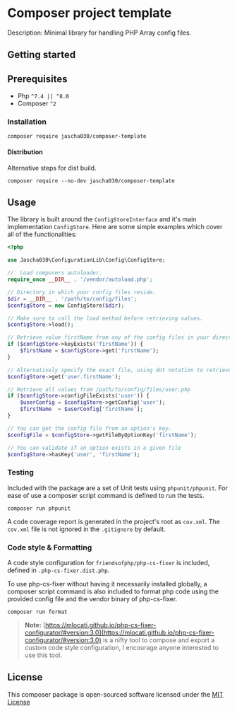 # Composer project template

Description: Minimal library for handling PHP Array config files.

## Getting started

## Prerequisites

* Php `^7.4 || ^8.0`
* Composer `^2`

### Installation

```shell
composer require jascha030/composer-template
```

#### Distribution

Alternative steps for dist build.

```shell
composer require --no-dev jascha030/composer-template
```

## Usage

The library is built around the `ConfigStoreInterface` and it's main implementation `ConfigStore`.
Here are some simple examples which cover all of the functionalities:

```php
<?php

use Jascha030\ConfigurationLib\Config\ConfigStore;

//  Load composers autoloader. 
require_once __DIR__ . '/vendor/autoload.php';

// Directory in which your config files reside.
$dir = __DIR__ . '/path/to/config/files';
$configStore = new ConfigStore($dir);

// Make sure to call the load method before retrieving values.
$configStore->load();

// Retrieve value firstName from any of the config files in your directory.
if ($configStore->keyExists('firstName')) {
    $firstName = $configStore->get('firstName');
}

// Alternatively specify the exact file, using dot notation to retrieve firstName from /path/to/config/files/user.php
$configStore->get('user.firstName');

// Retrieve all values from /path/to/config/files/user.php
if ($configStore->configFileExists('user')) {
    $userConfig = $configStore->getConfig('user');
    $firstName  = $userConfig['firstName'];
}

// You can get the config file from an option's key.
$configFile = $configStore->getFileByOptionKey('firstName');

// You can validate if an option exists in a given file
$configStore->hasKey('user', 'firstName');
```

### Testing

Included with the package are a set of Unit tests using `phpunit/phpunit`. For ease of use a composer script command is
defined to run the tests.

```shell
composer run phpunit
```

A code coverage report is generated in the project's root as `cov.xml`. The `cov.xml` file is not ignored in the
`.gitignore` by default.

### Code style & Formatting

A code style configuration for `friendsofphp/php-cs-fixer` is included, defined in `.php-cs-fixer.dist.php`.

To use php-cs-fixer without having it necessarily installed globally, a composer script command is also included to
format php code using the provided config file and the vendor binary of php-cs-fixer.

```shell
composer run format
```

> **Note:** [https://mlocati.github.io/php-cs-fixer-configurator/#version:3.0](https://mlocati.github.io/php-cs-fixer-configurator/#version:3.0)
is a nifty tool to compose and export a custom code style configuration, I encourage anyone interested to use this tool.

## License

This composer package is open-sourced software licensed under the [MIT License](https://github.com/jascha030/composer-template/blob/master/LICENSE.md)
